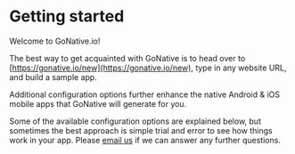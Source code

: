 # Getting started

Welcome to GoNative.io!

The best way to get acquainted with GoNative is to head over to [https://gonative.io/new](https://gonative.io/new), type in any website URL, and build a sample app.

Additional configuration options further enhance the native Android & iOS mobile apps that GoNative will generate for you.

Some of the available configuration options are explained below, but sometimes the best approach is simple trial and error to see how things work in your app. Please [email us](mailto:hello@gonative.io) if we can answer any further questions. 




